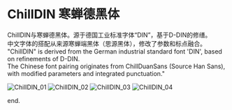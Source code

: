 # ChillDIN 寒蝉德黑体
ChillDIN与寒蝉德黑体。源于德国工业标准字体“DIN”，基于D-DIN的修缮。<br>
中文字体的搭配从来源寒蝉端黑体（思源黑体），修改了参数和标点融合。<br>
"ChillDIN" is derived from the German industrial standard font 'DIN', based on refinements of D-DIN. <br>
The Chinese font pairing originates from ChillDuanSans (Source Han Sans), with modified parameters and integrated punctuation."<br>

![ChillDIN_01](https://github.com/user-attachments/assets/c634a210-f883-4ad7-88c1-586432f6625a)
![ChillDIN_02](https://github.com/user-attachments/assets/0b6711fe-ee0f-4023-ac74-b5c9544ba870)
![ChillDIN_03](https://github.com/user-attachments/assets/754de87a-7a10-43f1-96ab-e4b2fdbb40cb)
![ChillDIN_04](https://github.com/user-attachments/assets/796789a5-d6e9-4efd-8168-2423e8996030)


end.
